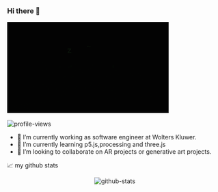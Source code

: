 ### Hi there 👋
<img src="header.gif" width="75%" alt="header">
<p align="left"> <img src="https://komarev.com/ghpvc/?username=harshpalan&color=lightgrey&style=plastic&label=Visitors" alt="profile-views" /> </p>

- 🔭 I’m currently working as software engineer at Wolters Kluwer.
- 🌱 I’m currently learning p5.js,processing and three.js
- 👯 I’m looking to collaborate on AR projects or generative art projects.


📈 my github stats

<p align="center"> <img src="https://github-readme-stats.vercel.app/api?username=harshpalan&show_icons=true&theme=dark" alt="github-stats" />

